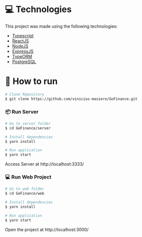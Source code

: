 # :computer: Technologies
This project was made using the following technologies:
<ul>
  <li><a href="https://www.typescriptlang.org/">Typescript</a></li>
  <li><a href="https://reactjs.org/">ReactJS</a></li>
  <li><a href="https://nodejs.org/en/">NodeJS</a></li>
  <li><a href="https://expressjs.com/">ExpressJS</a></li>
  <li><a href="https://typeorm.io/">TypeORM</a></li>
  <li><a href="https://www.postgresql.org/">PostgreSQL</a></li>
</ul>

# :construction_worker: How to run
```bash
# Clone Repository
$ git clone https://github.com/vinicius-masiero/GoFinance.git
```
### 📦 Run Server

```bash
# Go to server folder
$ cd GoFinance/server

# Install dependencies
$ yarn install

# Run application
$ yarn start
```
Access Server at http://localhost:3333/

### 💻 Run Web Project

```bash
# Go to web folder
$ cd GoFinance/web

# Install dependencies
$ yarn install

# Run application
$ yarn start
```
Open the project at http://localhost:3000/
